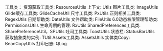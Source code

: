 工具类：
    资源获取工具类:            ResourcesUtils
    上下文:                    Utils
    图片工具类:                ImageUtils
    Glide缓存工具类:           GlideCacheUtil
    尺寸工具类:                PxUtils
    正则相关工具类:            RegexUtils
    日期帮助类:                DateUtils
    文件帮助类:                FileUtils
    6.0动态权限管理帮助类:     PermissionsUtils
    生命周期的管理:            RxUtils
    SharedPreferences工具类:   SharePreferenceUtil，SPUtils
    吐司工具类:                ToastUtils
    状态栏:                    StatusBarUtils
    获取抽象类的实例:          TUtil
    Assets工具类:              AssetsUtils
    实体类Copy:                BeanCopyUtils
    打印日志:                  QLog

